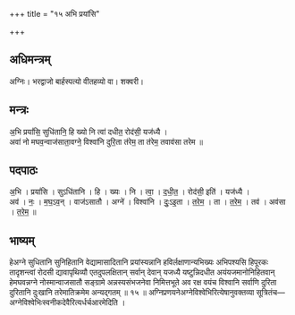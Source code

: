 +++
title = "१५ अभि प्रयांसि"

+++
## अधिमन्त्रम्
अग्निः। भरद्वाजो बार्हस्पत्यो वीतहव्यो वा। शक्वरी।

## मन्त्रः
अ॒भि प्रयां॑सि॒ सुधि॑तानि॒ हि ख्यो नि त्वा॑ दधीत॒ रोद॑सी॒ यज॑ध्यै ।  
अवा॑ नो मघव॒न्वाज॑साता॒वग्ने॒ विश्वा॑नि दुरि॒ता त॑रेम॒ ता त॑रेम॒ तवाव॑सा तरेम ॥

## पदपाठः
अ॒भि । प्रयां॑सि । सुऽधि॑तानि । हि । ख्यः । नि । त्वा॒ । द॒धी॒त॒ । रोद॑सी॒ इति॑ । यज॑ध्यै ।  
अव॑ । नः॒ । म॒घ॒ऽव॒न् । वाज॑ऽसातौ । अग्ने॑ । विश्वा॑नि । दुः॒ऽइ॒ता । त॒रे॒म॒ । ता । त॒रे॒म॒ । तव॑ । अव॑सा । त॒रे॒म॒ ॥

## भाष्यम्
हेअग्ने सुधितानि सुनिहितानि वेद्यामासादितानि प्रयांस्यन्नानि हविर्लक्षाणान्यभिख्यः अभिपश्यसि हिपूरकः तादृशन्त्वां रोदसी द्यावापृथिव्यौ एतदुपलक्षितान् सर्वान् देवान् यजध्यै यष्टुन्निदधीत अयंयजमानोनिहितवान् हेमघवन्नग्ने नोस्मान्वाजसातौ सङ्ग्रामे अन्नस्यसंभजनेवा निमित्तभूते अव रक्ष वयंच विश्वानि सर्वाणि दुरिता दुरितानि दुःखानि तरेमातिक्रमेम अन्यद्गतम् ॥ १५ ॥ अग्निप्रणयनेअग्नेविश्वेभिरित्येषानुवक्तव्या सूत्रितंच—अग्नेविश्वेभिःस्वनीकदेवैरित्यर्धर्चआरमेदिति ।